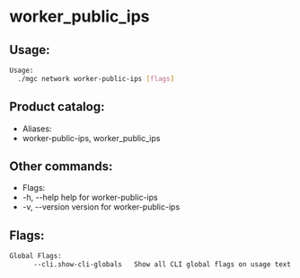 # worker_public_ips

## Usage:
```bash
Usage:
  ./mgc network worker-public-ips [flags]
```

## Product catalog:
- Aliases:
- worker-public-ips, worker_public_ips

## Other commands:
- Flags:
- -h, --help      help for worker-public-ips
- -v, --version   version for worker-public-ips

## Flags:
```bash
Global Flags:
      --cli.show-cli-globals   Show all CLI global flags on usage text
```

